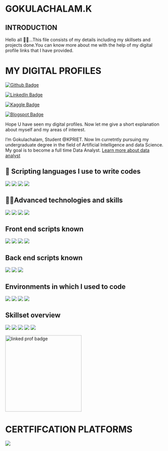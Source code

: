 # **GOKULACHALAM.K**

## INTRODUCTION
Hello all 👋🙋‍...This file consists of my details including my skillsets and projects done.You can know more about me with the help of my digital profile links that I have provided.

# MY DIGITAL PROFILES
[![Github Badge](https://img.shields.io/badge/GitHub-Profile-informational?style=flat&logo=github&logoColor=white&color=1CA2F1)](https://github.com/Gokulachalam)



[![LinkedIn Badge](https://img.shields.io/badge/LinkedIn-Profile-informational?style=flat&logo=linkedin&logoColor=white&color=0D76A8)](https://www.linkedin.com/in/gokulachalam/)


[![Kaggle Badge](https://img.shields.io/badge/Kaggle-Profile-informational?style=flat&logo=Kaggle&logoColor=white&color=0D76A8)](https://www.kaggle.com/gokulachalamk)


[![Blogspot Badge](https://img.shields.io/badge/blogspot-Profile-informational?style=flat&logo=blogspot&logoColor=white&color=black)](https://gokulachalam14.blogspot.com/)


Hope U have seen my digital profiles. Now let me give a short explanation about myself and my areas of interest.

I’m Gokulachalam, Student @KPRIET. Now Im curretntly pursuing my undergraduate degree in the field of Artificial Intelligence and data Science. My goal is to become a full time Data Analyst.   [Learn more about data analyst](https://www.simplilearn.com/data-analyst-job-description-article)



## 💼 Scripting languages I use to write codes

![](https://img.shields.io/badge/Code-Python-informational?style=flat&logo=Python&logoColor=white&color=4AB197)
![](https://img.shields.io/badge/Code-React-informational?style=flat&logo=react&logoColor=white&color=4AB197)
![](https://img.shields.io/badge/Code-JavaScript-informational?style=flat&logo=JavaScript&logoColor=white&color=4AB197)
![](https://img.shields.io/badge/Code-Java-informational?style=flat&logo=Java&logoColor=white&color=4AB197)

## 🧑‍💻Advanced technologies and skills
![](https://img.shields.io/badge/Advanced-MachineLearning-informational?style=flat&logo=machinelearning&logoColor=white&color=97F52E)
![](https://img.shields.io/badge/Advanced-DeepLearning-informational?style=flat&logo=c-DeepLearning&logoColor=white&color=97F52E)
![](https://img.shields.io/badge/Advanced-DataScience-informational?style=flat&logo=c-DataScience&logoColor=white&color=97F52E)
![](https://img.shields.io/badge/Intermediate-DataAnalytics-informational?style=flat&logo=c-DataAnalytics&logoColor=white&color=97F52E)

## Front end scripts known
![](https://img.shields.io/badge/Advanced-HTML-informational?style=flat&logo=html&logoColor=white&color=B0E6EE)
![](https://img.shields.io/badge/Advanced-CSS-informational?style=flat&logo=css&logoColor=white&color=B0E6EE)
![](https://img.shields.io/badge/Code-React-informational?style=flat&logo=react&logoColor=white&color=B0E6EE)
![](https://img.shields.io/badge/Code-JavaScript-informational?style=flat&logo=JavaScript&logoColor=white&color=B0E6EE)

## Back end scripts known
![](https://img.shields.io/badge/Advanced-MYSQL-informational?style=flat&logo=mysql&logoColor=white&color=F06018 )
![](https://img.shields.io/badge/Basic-PHP-informational?style=flat&logo=php&logoColor=white&color=F06018 )
![](https://img.shields.io/badge/Basic-MongoDB-informational?style=flat&logo=MongoDB&logoColor=white&color=F06018 )

## Environments in which I used to code
![](https://img.shields.io/badge/GoogleColab-informational?style=flat&logo=googlecolab&logoColor=white&color=BA3B98)
![](https://img.shields.io/badge/JupyterNotebook-informational?style=flat&logo=jupyter&logoColor=white&color=BA3B98)
![](https://img.shields.io/badge/VisualStudioCode-informational?style=flat&logo=vs&logoColor=white&color=BA3B98)
![](https://img.shields.io/badge/Linuxcmdline-informational?style=flat&logo=linuxcmdline&logoColor=white&color=BA3B98)

## Skillset overview

![](https://img.shields.io/badge/Numpy-informational?style=flat&logo=numpy&logoColor=white&color=8B8EA7)
![](https://img.shields.io/badge/pandas-informational?style=flat&logo=Pandas&logoColor=white&color=8B8EA7)
![](https://img.shields.io/badge/Plotly-informational?style=flat&logo=Plotly&logoColor=white&color=8B8EA7)
![](https://img.shields.io/badge/seaborn-informational?style=flat&logo=seaborn&logoColor=white&color=8B8EA7)
![](https://img.shields.io/badge/-matplotlib-informational?style=flat&logo=matplotlib&logoColor=white&color=8B8EA7)

<img width="241" alt="linked prof badge" src="https://user-images.githubusercontent.com/89055461/211999035-b4e73d88-d5dd-49a2-9b92-bf9989302497.png">


# CERTFIFCATION PLATFORMS
![](https://img.shields.io/badge/coursera-informational?style=flat&logo=coursera&logoColor=white&color=8B8EA7)





